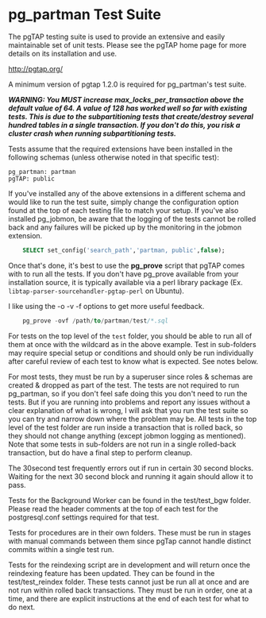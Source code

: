 pg_partman Test Suite
=====================

The pgTAP testing suite is used to provide an extensive and easily maintainable set of unit tests. Please see the pgTAP home page for more details on its installation and use.

http://pgtap.org/

A minimum version of pgtap 1.2.0 is required for pg_partman's test suite.

***WARNING: You MUST increase max_locks_per_transaction above the default value of 64. A value of 128 has worked well so far with existing tests. This is due to the subpartitioning tests that create/destroy several hundred tables in a single transaction. If you don't do this, you risk a cluster crash when running subpartitioning tests.***

Tests assume that the required extensions have been installed in the following schemas (unless otherwise noted in that specific test):

    pg_partman: partman
    pgTAP: public

If you've installed any of the above extensions in a different schema and would like to run the test suite, simply change the configuration option found at the top of each testing file to match your setup. If you've also installed pg_jobmon, be aware that the logging of the tests cannot be rolled back and any failures will be picked up by the monitoring in the jobmon extension.

```sql
    SELECT set_config('search_path','partman, public',false);
```

Once that's done, it's best to use the **pg_prove** script that pgTAP comes with to run all the tests. If you don't have pg_prove available from your installation source, it is typically available via a perl library package (Ex. `libtap-parser-sourcehandler-pgtap-perl` on Ubuntu).

I like using the  -o -v -f options to get more useful feedback.

```sql
    pg_prove -ovf /path/to/partman/test/*.sql
```

For tests on the top level of the `test` folder, you should be able to run all of them at once with the wildcard as in the above example. Test in sub-folders may require special setup or conditions and should only be run individually after careful review of each test to know what is expected. See notes below.

For most tests, they must be run by a superuser since roles & schemas are created & dropped as part of the test. The tests are not required to run pg_partman, so if you don't feel safe doing this you don't need to run the tests. But if you are running into problems and report any issues without a clear explanation of what is wrong, I will ask that you run the test suite so you can try and narrow down where the problem may be. All tests in the top level of the test folder are run inside a transaction that is rolled back, so they should not change anything (except jobmon logging as mentioned). Note that some tests in sub-folders are not run in a single rolled-back transaction, but do have a final step to perform cleanup.

The 30second test frequently errors out if run in certain 30 second blocks. Waiting for the next 30 second block and running it again should allow it to pass.

Tests for the Background Worker can be found in the test/test_bgw folder. Please read the header comments at the top of each test for the postgresql.conf settings required for that test.

Tests for procedures are in their own folders. These must be run in stages with manual commands between them since pgTap cannot handle distinct commits within a single test run.

Tests for the reindexing script are in development and will return once the reindexing feature has been updated. They can be found in the test/test_reindex folder. These tests cannot just be run all at once and are not run within rolled back transactions. They must be run in order, one at a time, and there are explicit instructions at the end of each test for what to do next.
